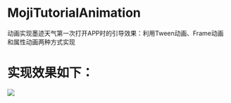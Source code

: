 # MojiTutorialAnimation
动画实现墨迹天气第一次打开APP时的引导效果：利用Tween动画、Frame动画和属性动画两种方式实现

# 实现效果如下：
![](https://github.com/sheng-xiaoya/MojiTutorialAnimation/blob/master/screen_capture/moji_tutorial.gif)
